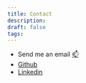 ```yaml
---
title: Contact
description: 
draft: false
tags:
---
```


- Send me an email [📫](mailto:aboudaladdin@gmail.com)
- [Github](https://github.com/aboudaladdin/) 
- [Linkedin](https://www.linkedin.com/in/abd-elrahman-aladdin/)
